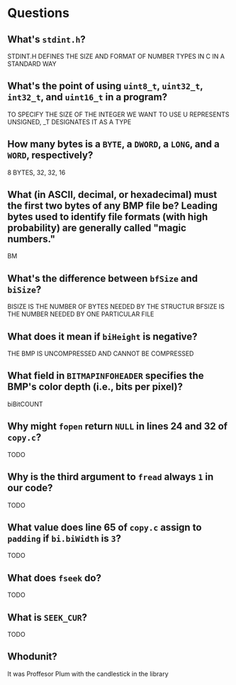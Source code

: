 # Questions

## What's `stdint.h`?

STDINT.H DEFINES THE SIZE AND FORMAT OF NUMBER TYPES IN C IN A STANDARD WAY

## What's the point of using `uint8_t`, `uint32_t`, `int32_t`, and `uint16_t` in a program?

TO SPECIFY THE SIZE OF THE INTEGER WE WANT TO USE
U REPRESENTS UNSIGNED, _T DESIGNATES IT AS A TYPE

## How many bytes is a `BYTE`, a `DWORD`, a `LONG`, and a `WORD`, respectively?

8 BYTES, 32, 32, 16

## What (in ASCII, decimal, or hexadecimal) must the first two bytes of any BMP file be? Leading bytes used to identify file formats (with high probability) are generally called "magic numbers."

BM

## What's the difference between `bfSize` and `biSize`?

BISIZE IS THE NUMBER OF BYTES NEEDED BY THE STRUCTUR
BFSIZE IS THE NUMBER NEEDED BY ONE PARTICULAR FILE

## What does it mean if `biHeight` is negative?

THE BMP IS UNCOMPRESSED AND CANNOT BE COMPRESSED

## What field in `BITMAPINFOHEADER` specifies the BMP's color depth (i.e., bits per pixel)?

biBitCOUNT

## Why might `fopen` return `NULL` in lines 24 and 32 of `copy.c`?

TODO

## Why is the third argument to `fread` always `1` in our code?

TODO

## What value does line 65 of `copy.c` assign to `padding` if `bi.biWidth` is `3`?

TODO

## What does `fseek` do?

TODO

## What is `SEEK_CUR`?

TODO

## Whodunit?

It was Proffesor Plum with the candlestick in the library
